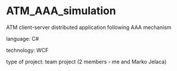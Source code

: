 # ATM_AAA_simulation
ATM client-server distributed application following AAA mechanism


language: C#

technology: WCF

type of project: team project (2 members - me and Marko Jelaca)
